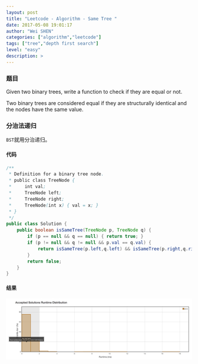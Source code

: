 ```yaml
---
layout: post
title: "Leetcode - Algorithm - Same Tree "
date: 2017-05-08 19:01:17
author: "Wei SHEN"
categories: ["algorithm","leetcode"]
tags: ["tree","depth first search"]
level: "easy"
description: >
---
```


### 题目
Given two binary trees, write a function to check if they are equal or not.

Two binary trees are considered equal if they are structurally identical and the nodes have the same value.

### 分治法递归
`BST`就用分治递归。

#### 代码
```java
/**
 * Definition for a binary tree node.
 * public class TreeNode {
 *     int val;
 *     TreeNode left;
 *     TreeNode right;
 *     TreeNode(int x) { val = x; }
 * }
 */
public class Solution {
    public boolean isSameTree(TreeNode p, TreeNode q) {
        if (p == null && q == null) { return true; }
        if (p != null && q != null && p.val == q.val) {
            return isSameTree(p.left,q.left) && isSameTree(p.right,q.right);
        }
        return false;
    }
}
```

#### 结果
![same-tree-1](/images/leetcode/same-tree-1.png)
